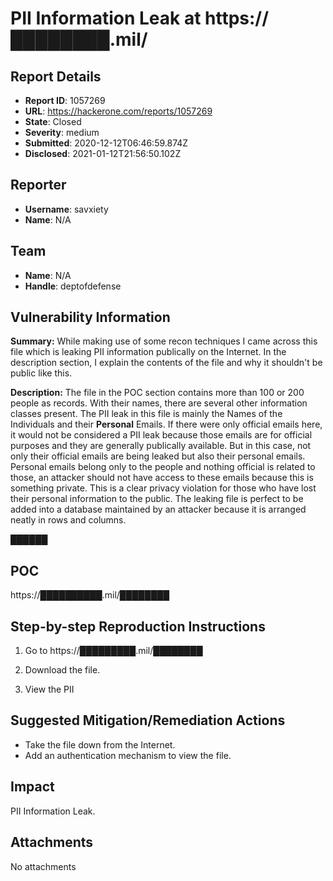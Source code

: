 # PII Information Leak at https://████████.mil/

## Report Details
- **Report ID**: 1057269
- **URL**: https://hackerone.com/reports/1057269
- **State**: Closed
- **Severity**: medium
- **Submitted**: 2020-12-12T06:46:59.874Z
- **Disclosed**: 2021-01-12T21:56:50.102Z

## Reporter
- **Username**: savxiety
- **Name**: N/A

## Team
- **Name**: N/A
- **Handle**: deptofdefense

## Vulnerability Information
**Summary:**
While making use of some recon techniques I came across this file which is leaking PII information publically on the Internet. In the description section, I explain the contents of the file and why it shouldn't be public like this.

**Description:**
The file in the POC section contains more than 100 or 200 people as records. With their names, there are several other information classes present. The PII leak in this file is mainly the Names of the Individuals and their **Personal** Emails. If there were only official emails here, it would not be considered a PII leak because those emails are for official purposes and they are generally publically available. But in this case, not only their official emails are being leaked but also their personal emails. Personal emails belong only to the people and nothing official is related to those, an attacker should not have access to these emails because this is something private. This is a clear privacy violation for those who have lost their personal information to the public. The leaking file is perfect to be added into a database maintained by an attacker because it is arranged neatly in rows and columns. 

██████


## POC

https://██████████.mil/████████

## Step-by-step Reproduction Instructions

1. Go to https://█████████.mil/████████

2. Download the file.
3. View the PII


## Suggested Mitigation/Remediation Actions

- Take the file down from the Internet.
- Add an authentication mechanism to view the file.

## Impact

PII Information Leak.

## Attachments
No attachments
